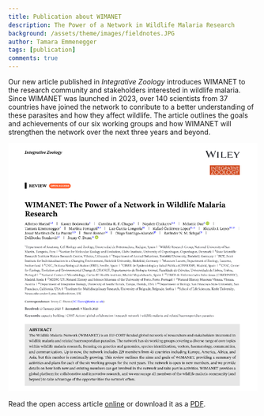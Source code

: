 ```yaml
---
title: Publication about WIMANET
description: The Power of a Network in Wildlife Malaria Research
background: /assets/theme/images/fieldnotes.JPG
author: Tamara Emmenegger
tags: [publication]
comments: true
---
```


Our new article published in *Integrative Zoology* introduces WIMANET to the research community and stakeholders interested in wildlife malaria.
Since WIMANET was launched in 2023, over 140 scientists from 37 countries have joined the network to conribute to a better understanding of these parasites and how they affect wildlife. The article outlines the goals and achievements of our six working groups and how WIMANET will strengthen the network over the next three years and beyond.

<img src="./IntZool_wimanet.JPG" alt="publication-cover-img">

Read the open access article [online](https://doi.org/10.1111/1749-4877.12983) or download it as a [PDF](https://github.com/wimanet-science/web/blob/26d5ce90eaf8089dbb9ac7d759fe3aec8ac702b0/assets/docs/2025-marzal-integrative-zoology-wimanet-network.pdf).
